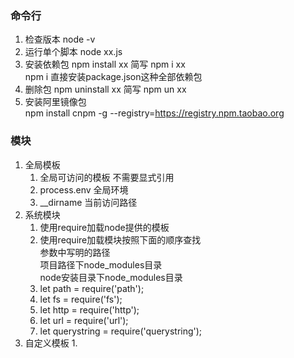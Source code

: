 ### 命令行
1. 检查版本 node -v
2. 运行单个脚本 node xx.js
3. 安装依赖包  npm install xx 简写 npm i xx  
    npm i 直接安装package.json这种全部依赖包
4. 删除包 npm uninstall xx 简写 npm un xx
5. 安装阿里镜像包  
    npm install cnpm -g --registry=https://registry.npm.taobao.org
### 模块
1. 全局模板  
    1. 全局可访问的模板 不需要显式引用  
    2. process.env 全局环境  
    3. __dirname   当前访问路径
2. 系统模块  
    1. 使用require加载node提供的模板  
    2. 使用require加载模块按照下面的顺序查找  
        参数中写明的路径  
        项目路径下node_modules目录  
        node安装目录下node_modules目录
    4. let path = require('path');  
    5. let fs = require('fs');
    6. let http = require('http');
    7. let url = require('url');
    8. let querystring = require('querystring');
3. 自定义模板
    1. 